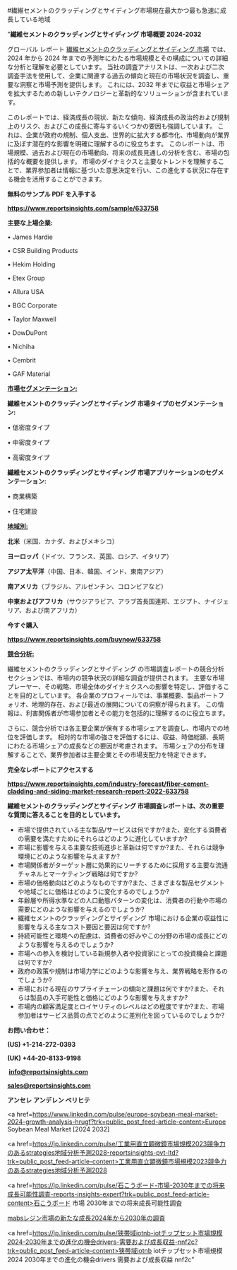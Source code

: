 #繊維セメントのクラッディングとサイディング市場現在最大かつ最も急速に成長している地域

"<strong>繊維セメントのクラッディングとサイディング 市場概要 2024-2032</strong>

グローバル レポート <a href=https://www.reportsinsights.com/sample/633758>繊維セメントのクラッディングとサイディング 市場</a> では、2024 年から 2024 年までの予測年にわたる市場規模とその構成についての詳細な分析と理解を必要としています。 当社の調査アナリストは、一次および二次調査手法を使用して、企業に関連する過去の傾向と現在の市場状況を調査し、重要な洞察と市場予測を提供します。 これには、2032 年までに収益と市場シェアを拡大​​するための新しいテクノロジーと革新的なソリューションが含まれています。

このレポートでは、経済成長の現状、新たな傾向、経済成長の政治的および規制上のリスク、およびこの成長に寄与するいくつかの要因も強調しています。 これは、企業が政府の規制、個人支出、世界的に拡大する都市化、市場動向が業界に及ぼす潜在的な影響を明確に理解するのに役立ちます。 このレポートは、市場規模、過去および現在の市場動向、将来の成長見通しの分析を含む、市場の包括的な概要を提供します。 市場のダイナミクスと主要なトレンドを理解することで、業界参加者は情報に基づいた意思決定を行い、この進化する状況に存在する機会を活用することができます。

<strong><b>無料のサンプル PDF を入手する</b></strong>

<a href=https://www.reportsinsights.com/sample/633758><strong><u>https://www.reportsinsights.com/sample/633758</u></strong></a>

<strong>主要な上場企業:</strong>

• James Hardie

• CSR Building Products

• Hekim Holding

• Etex Group

• Allura USA

• BGC Corporate

• Taylor Maxwell

• DowDuPont

• Nichiha

• Cembrit

• GAF Material

<strong><u>市場セグメンテーション</u></strong><strong><u>:</u></strong>

<strong>繊維セメントのクラッディングとサイディング 市場タイプのセグメンテーション:</strong>

• 低密度タイプ

• 中密度タイプ

• 高密度タイプ

<strong>繊維セメントのクラッディングとサイディング 市場アプリケーションのセグメンテーション:</strong>

• 商業構築

• 住宅建設

<strong><u>地域別</u></strong><strong><u>:</u></strong>

<strong>北米</strong>（米国、カナダ、およびメキシコ）

<strong>ヨーロッパ</strong>（ドイツ、フランス、英国、ロシア、イタリア）

<strong>アジア太平洋</strong>（中国、日本、韓国、インド、東南アジア）

<strong>南アメリカ</strong>（ブラジル、アルゼンチン、コロンビアなど）

<strong>中東およびアフリカ</strong>（サウジアラビア、アラブ首長国連邦、エジプト、ナイジェリア、および南アフリカ）

<strong>今すぐ購入</strong>

<a href=https://www.reportsinsights.com/buynow/633758><strong><u>https://www.reportsinsights.com/buynow/633758</u></strong></a>

<strong><u>競合分析:</u></strong>

繊維セメントのクラッディングとサイディング の市場調査レポートの競合分析セクションでは、市場内の競争状況の詳細な調査が提供されます。 主要な市場プレーヤー、その戦略、市場全体のダイナミクスへの影響を特定し、評価することを目的としています。 各企業のプロフィールでは、事業概要、製品ポートフォリオ、地理的存在、および最近の展開についての洞察が得られます。 この情報は、利害関係者が市場参加者とその能力を包括的に理解するのに役立ちます。

さらに、競合分析では各主要企業が保有する市場シェアを調査し、市場内での地位を評価します。 相対的な市場の強さを評価するには、収益、時価総額、長期にわたる市場シェアの成長などの要因が考慮されます。 市場シェアの分布を理解することで、業界参加者は主要企業とその市場支配力を特定できます。

<strong>完全なレポートにアクセスする</strong>

<a href=https://www.reportsinsights.com/industry-forecast/fiber-cement-cladding-and-siding-market-research-report-2022-633758><strong><u><b>https://www.reportsinsights.com/industry-forecast/fiber-cement-cladding-and-siding-market-research-report-2022-633758</b></u></strong></a>

<strong><b>繊維セメントのクラッディングとサイディング 市場調査レポートは、次の重要な質問に答えることを目的としています。</b></strong>
<ul>
  <li>市場で提供されている主な製品/サービスは何ですか?また、変化する消費者の需要を満たすためにそれらはどのように進化していますか?</li>
  <li>市場に影響を与える主要な技術進歩と革新は何ですか?また、それらは競争環境にどのような影響を与えますか?</li>
  <li>市場関係者がターゲット層に効果的にリーチするために採用する主要な流通チャネルとマーケティング戦略は何ですか?</li>
  <li>市場の価格動向はどのようなものですか?また、さまざまな製品セグメントや地域ごとに価格はどのように変化するのでしょうか?</li>
  <li>年齢層や所得水準などの人口動態パターンの変化は、消費者の行動や市場の需要にどのような影響を与えるのでしょうか?</li>
  <li>繊維セメントのクラッディングとサイディング 市場における企業の収益性に影響を与える主なコスト要因と要因は何ですか?</li>
  <li>持続可能性と環境への配慮は、消費者の好みやこの分野の市場の成長にどのような影響を与えるのでしょうか?</li>
  <li>市場への参入を検討している新規参入者や投資家にとっての投資機会と課題は何ですか?</li>
  <li>政府の政策や規制は市場力学にどのような影響を与え、業界戦略を形作るのでしょうか?</li>
  <li>市場における現在のサプライチェーンの傾向と課題は何ですか?また、それらは製品の入手可能性と価格にどのような影響を与えますか?</li>
  <li>市場内の顧客満足度とロイヤリティのレベルはどの程度ですか?また、市場参加者はサービス品質の点でどのように差別化を図っているのでしょうか?</li>
</ul>
<strong>お問い合わせ：</strong>

<strong>(US) +1-214-272-0393</strong>

<strong>(UK) +44-20-8133-9198</strong>

<strong> </strong><a href=info@reportsinsights.com><strong><u>info@reportsinsights.com</u></strong></a>

<a href=sales@reportsinsights.com><strong><u>sales@reportsinsights.com</u></strong></a>

<strong>アンセレ アンデレン ベリヒテ</strong>

<a href=https://www.linkedin.com/pulse/europe-soybean-meal-market-2024-growth-analysis-hrugf?trk=public_post_feed-article-content>Europe Soybean Meal Market [2024 2032]</a>

<a href=https://jp.linkedin.com/pulse/工業用直立顕微鏡市場規模2023競争力のあるstrategies地域分析予測2028-reportsinsights-pvt-ltd?trk=public_post_feed-article-content>工業用直立顕微鏡市場規模2023競争力のあるstrategies地域分析予測2028</a>

<a href=https://jp.linkedin.com/pulse/石こうボード-市場-2030年までの将来成長可能性調査-reports-insights-expert?trk=public_post_feed-article-content>石こうボード 市場 2030年までの将来成長可能性調査</a>

<a href=https://www.linkedin.com/pulse/mabsレジン市場の新たな成長2024年から2030年の調査-community-market-research-k0izf/>mabsレジン市場の新たな成長2024年から2030年の調査</a>

<a href=https://jp.linkedin.com/pulse/狭帯域iotnb-iotチップセット市場規模2024-2030年までの進化の機会drivers-需要および成長収益-nnf2c?trk=public_post_feed-article-content>狭帯域iotnb iotチップセット市場規模2024 2030年までの進化の機会drivers 需要および成長収益 nnf2c</a>"
